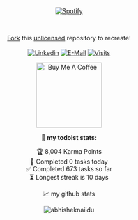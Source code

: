 &nbsp;<div align="center">
  [![Spotify](https://novatorem.vercel.app/api/spotify?background_color=0d1117&border_color=ffffff)](https://open.spotify.com/user/omnitenebris)
</div>

&nbsp;<div align="center">
  [Fork](https://github.com/novatorem/novatorem/blob/main/SetUp.md) this [unlicensed](https://choosealicense.com/licenses/unlicense/) repository to recreate!<br><br>
  [![Linkedin](https://img.shields.io/badge/linked-in-369?style=flat-square&logo=linkedin&logoColor=white&color=blue)](https://www.linkedin.com/in/andrew-novac)
  [![E-Mail](https://img.shields.io/badge/email-reveal-2a8?style=flat-square&logo=gmail&logoColor=white)](https://mail.novac.dev/)
  [![Visits](https://komarev.com/ghpvc/?username=novatorem&logo=GitHub&label=github%20visits&color=336699&logoColor=white&style=flat-square)](https://github.com/novatorem)

<a href="https://www.buymeacoffee.com/abhisheknaiidu" target="_blank"><img src="https://cdn.buymeacoffee.com/buttons/v2/default-red.png" alt="Buy Me A Coffee" width="150" ></a>

🚧 **my todoist stats:**
<!-- TODO-IST:START -->
🏆  8,004 Karma Points           
🌸  Completed 0 tasks today           
✅  Completed 673 tasks so far           
⏳  Longest streak is 10 days
<!-- TODO-IST:END -->


📈 my github stats

<p align="center"> <img src="https://github-readme-stats.vercel.app/api?username=abhisheknaiidu&show_icons=true&theme=gotham" alt="abhisheknaiidu" />
</div>
